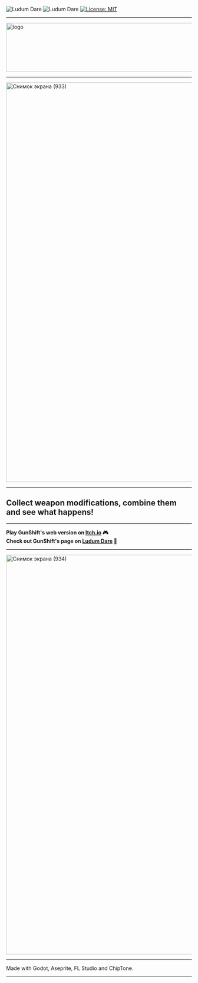 ![Ludum Dare](https://img.shields.io/badge/LudumDare-58-f79122?labelColor=ee5533&link=https%3A%2F%2Fldjam.com%2Fevents%2Fludum-dare%2F56)
![Ludum Dare](https://img.shields.io/badge/LudumDare58-Compo-f79122?labelColor=ee5533&link=https%3A%2F%2Fldjam.com%2Fevents%2Fludum-dare%2F56)
[![License: MIT](https://img.shields.io/badge/License-MIT-green.svg)](https://opensource.org/licenses/MIT)
___
<img width="720" height="132" alt="logo" src="https://github.com/user-attachments/assets/69ebf9bb-3259-45ee-868a-c4a00a39d481" /><br>
___
<img width="1920" height="1080" alt="Снимок экрана (933)" src="https://github.com/user-attachments/assets/8e487a58-9a86-4495-b4a5-0579d57d634c" /><br>
___
## Collect weapon modifications, combine them and see what happens!
___
**Play GunShift's web version on [Itch.io](https://theshadyshade.itch.io/gunshift) 🎮  
Check out GunShift's page on [Ludum Dare](https://ldjam.com/events/ludum-dare/58/gunshift) 🎲**
___
<img width="1920" height="1080" alt="Снимок экрана (934)" src="https://github.com/user-attachments/assets/5f64b8c9-a137-4192-b119-b718f12c668f" /><br>
___
Made with Godot, Aseprite, FL Studio and ChipTone.
___
